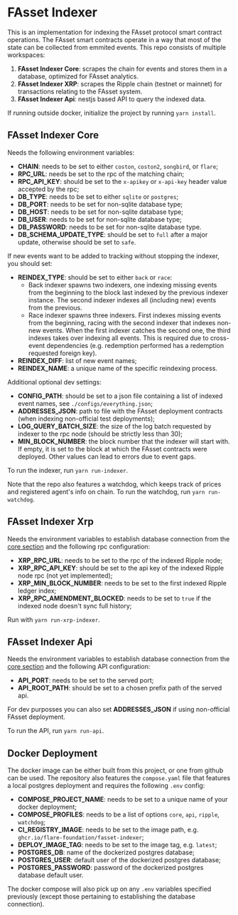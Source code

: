 # FAsset Indexer

This is an implementation for indexing the FAsset protocol smart contract operations. The FAsset smart contracts operate in a way that most of the state can be collected from emmited events. This repo consists of multiple workspaces:

1. **FAsset Indexer Core**: scrapes the chain for events and stores them in a database, optimized for FAsset analytics.
1. **FAsset Indexer XRP**: scrapes the Ripple chain (testnet or mainnet) for transactions relating to the FAsset system.
1. **FAsset Indexer Api**: nestjs based API to query the indexed data.

If running outside docker, initialize the project by running `yarn install`.

## FAsset Indexer Core

Needs the following environment variables:

- **CHAIN**: needs to be set to either `coston`, `coston2`, `songbird`, or `flare`;
- **RPC_URL**: needs be set to the rpc of the matching chain;
- **RPC_API_KEY**: should be set to the `x-apikey` or `x-api-key` header value accepted by the rpc;
- **DB_TYPE**: needs to be set to either `sqlite` or `postgres`;
- **DB_PORT**: needs to be set for non-sqlite database type;
- **DB_HOST**: needs to be set for non-sqlite database type;
- **DB_USER**: needs to be set for non-sqlite database type;
- **DB_PASSWORD**: needs to be set for non-sqlite database type.
- **DB_SCHEMA_UPDATE_TYPE**: should be set to `full` after a major update, otherwise should be set to `safe`.

If new events want to be added to tracking without stopping the indexer, you should set:

- **REINDEX_TYPE**: should be set to either `back` or `race`:
    -  Back indexer spawns two indexers, one indexing missing events from the beginning to the block last indexed by the previous indexer instance. The second indexer indexes all (including new) events from the previous.
    - Race indexer spawns three indexers. First indexes missing events from the beginning, racing with the second indexer that indexes non-new events. When the first indexer catches the second one, the third indexes takes over indexing all events. This is required due to cross-event dependencies (e.g. redemption performed has a redemption requested foreign key).
- **REINDEX_DIFF**: list of new event names;
- **REINDEX_NAME**: a unique name of the specific reindexing process.

Additional optional dev settings:
- **CONFIG_PATH**: should be set to a json file containing a list of indexed event names, see `./configs/everything.json`;
- **ADDRESSES_JSON**: path to file with the FAsset deployment contracts (when indexing non-official test deployments);
- **LOG_QUERY_BATCH_SIZE**: the size of the log batch requested by indexer to the rpc node (should be strictly less than 30);
- **MIN_BLOCK_NUMBER**: the block number that the indexer will start with. If empty, it is set to the block at which the FAsset contracts were deployed. Other values can lead to errors due to event gaps.

To run the indexer, run `yarn run-indexer`.

Note that the repo also features a watchdog, which keeps track of prices and registered agent's info on chain. To run the watchdog, run `yarn run-watchdog`.

## FAsset Indexer Xrp

Needs the environment variables to establish database connection from the [core section](#fasset-indexer-core) and the following rpc configuration:

- **XRP_RPC_URL**: needs to be set to the rpc of the indexed Ripple node;
- **XRP_RPC_API_KEY**: should be set to the api key of the indexed Ripple node rpc (not yet implemented);
- **XRP_MIN_BLOCK_NUMBER**: needs to be set to the first indexed Ripple ledger index;
- **XRP_RPC_AMENDMENT_BLOCKED**: needs to be set to `true` if the indexed node doesn't sync full history;

Run with `yarn run-xrp-indexer`.

## FAsset Indexer Api

Needs the environment variables to establish database connection from the [core section](#fasset-indexer-core) and the following API configuration:

- **API_PORT**: needs to be set to the served port;
- **API_ROOT_PATH**: should be set to a chosen prefix path of the served api.

For dev purposses you can also set **ADDRESSES_JSON** if using non-official FAsset deployment.

To run the API, run `yarn run-api`.

## Docker Deployment

The docker image can be either built from this project, or one from github can be used. The repository also features the `compose.yaml` file that features a local postgres deployment and requires the following `.env` config:

- **COMPOSE_PROJECT_NAME**: needs to be set to a unique name of your docker deployment;
- **COMPOSE_PROFILES**: needs to be a list of options `core`, `api`, `ripple`, `watchdog`;
- **CI_REGISTRY_IMAGE**: needs to be set to the image path, e.g. `ghcr.io/flare-foundation/fasset-indexer`;
- **DEPLOY_IMAGE_TAG**: needs to be set to the image tag, e.g. `latest`;
- **POSTGRES_DB**: name of the dockerized postgres database;
- **POSTGRES_USER**: default user of the dockerized postgres database;
- **POSTGRES_PASSWORD**: password of the dockerized postgres database default user.

The docker compose will also pick up on any `.env` variables specified previously (except those pertaining to establishing the database connection).